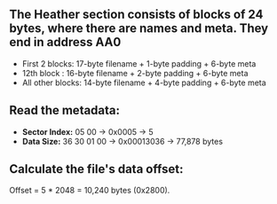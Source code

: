 ## The Heather section consists of blocks of 24 bytes, where there are names and meta. They end in address AA0

- First 2 blocks: 17-byte filename + 1-byte padding + 6-byte meta
- 12th block : 16-byte filename + 2-byte padding + 6-byte meta
- All other blocks: 14-byte filename + 4-byte padding + 6-byte meta

## Read the metadata:
- **Sector Index:** 05 00 -> 0x0005 -> 5
- **Data Size:** 36 30 01 00 -> 0x00013036 -> 77,878 bytes


## Calculate the file's data offset:
Offset = 5 * 2048 = 10,240 bytes (0x2800).
